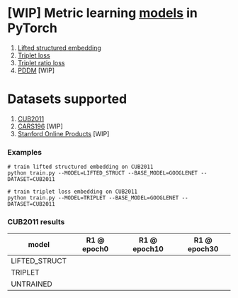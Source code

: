 # [WIP] Metric learning [models](./model.py) in PyTorch
1. [Lifted structured embedding](https://arxiv.org/abs/1511.06452)
2. [Triplet loss](https://arxiv.org/abs/1503.03832)
3. [Triplet ratio loss](https://arxiv.org/abs/1502.05908)
4. [PDDM](https://arxiv.org/abs/1610.08904) [WIP]

# Datasets supported
1. [CUB2011](http://www.vision.caltech.edu/visipedia/CUB-200-2011.html)
2. [CARS196](http://ai.stanford.edu/~jkrause/cars/car_dataset.html) [WIP]
3. [Stanford Online Products](http://cvgl.stanford.edu/projects/lifted_struct/) [WIP]

### Examples
```shell
# train lifted structured embedding on CUB2011
python train.py --MODEL=LIFTED_STRUCT --BASE_MODEL=GOOGLENET --DATASET=CUB2011

# train triplet loss embedding on CUB2011
python train.py --MODEL=TRIPLET --BASE_MODEL=GOOGLENET --DATASET=CUB2011
```

### CUB2011 results
| model | R1 @ epoch0 | R1 @ epoch10 | R1 @ epoch30 |
| --- | --- | --- | --- |
| LIFTED_STRUCT | | | |
| TRIPLET | | | | |
| UNTRAINED | | | |
